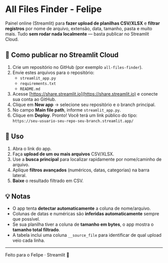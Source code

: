 
# All Files Finder - Felipe

Painel online (Streamlit) para **fazer upload de planilhas CSV/XLSX** e **filtrar registros** por nome de arquivo, extensão, data, tamanho, pasta e muito mais. Tudo **sem rodar nada localmente** — basta publicar no Streamlit Cloud.

## 🚀 Como publicar no Streamlit Cloud
1. Crie um repositório no GitHub (por exemplo `all-files-finder`).
2. Envie estes arquivos para o repositório:
   - `streamlit_app.py`
   - `requirements.txt`
   - `README.md`
3. Acesse [https://share.streamlit.io](https://share.streamlit.io) e conecte sua conta ao GitHub.
4. Clique em **New app** → selecione seu repositório e o branch principal.
5. No campo **Main file path**, informe `streamlit_app.py`.
6. Clique em **Deploy**. Pronto! Você terá um link público do tipo:
   `https://seu-usuario-seu-repo-seu-branch.streamlit.app/`

## 🧭 Uso
1. Abra o link do app.
2. Faça **upload de um ou mais arquivos** CSV/XLSX.
3. Use a **busca principal** para localizar rapidamente por nome/caminho de arquivo.
4. Aplique **filtros avançados** (numéricos, datas, categorias) na barra lateral.
5. **Baixe** o resultado filtrado em CSV.

## 💡 Notas
- O app tenta **detectar automaticamente** a coluna de nome/arquivo.
- Colunas de datas e numéricas são **inferidas automaticamente** sempre que possível.
- Se sua planilha tiver a coluna de **tamanho em bytes**, o app mostra o **tamanho total filtrado**.
- A tabela inclui uma coluna `__source_file` para identificar de qual upload veio cada linha.

---
Feito para o Felipe · Streamlit 💚

